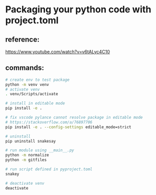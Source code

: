 # Packaging your python code with project.toml

## reference:

https://www.youtube.com/watch?v=v6tALyc4C10

## commands:

```bash
# create env to test package
python -m venv venv
# activate venv
. venv/Scripts/activate

# install in editable mode
pip install -e .

# fix vscode pylance cannot resolve package in editable mode
# https://stackoverflow.com/a/76897706
pip install -e . --config-settings editable_mode=strict

# uninstall 
pip uninstall snakesay

# run module using __main__.py
python -m normalize
python -m gitfiles

# run script defined in pyproject.toml
snakey

# deactivate venv
deactivate
```

